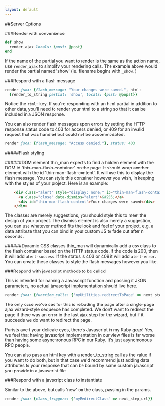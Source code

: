```yaml
---
layout: default
---
```


##Server Options

###Render with convenience
```ruby
def show
  render_ajax locals: {post: @post}
end
```
If the name of the partial you want to render is the same as the action name, use `render_ajax` to simplify your rendering calls. The example above would render the partial named 'show' (ie. filename begins with `_show.`)

###Respond with a flash message

```ruby
render json: {flash_message: "Your changes were saved.", html:
  {render_to_string partial: 'show', locals: {post: @popst}}
```
Notice the `html:` key. If you're responding with an html partial in addition to other data, you'll need to render your html to a string so that it can be included in a JSON response.

You can also render flash messages upon errors by setting the HTTP response status code to 403 for access denied, or 409 for an invalid request that was handled but could not be accommodated.

```ruby
render json: {flash_message: "Access denied."}, status: 403
```

#####Flash styling

######DOM element
thin_man expects to find a hidden element with the DOM id 'thin-man-flash-container' on the page. It should wrap another element with the id 'thin-man-flash-content'. It will use this to display the flash message. You can style this container however you wish, in keeping with the styles of your project.
Here is an example:

```HTML
    <div class="alert" style="display: none;" id="thin-man-flash-container">
      <a class="close" data-dismiss="alert">&#215;</a>
      <div id="thin-man-flash-content">Your changes were saved</div>
    </div>
```
The classes are merely suggestions, you should style this to meet the design of your project. The dismiss element is also merely a suggestion, you can use whatever method fits the look and feel of your project, e.g. a data attribute that you can bind in your custom JS to fade out after n seconds.

######Dynamic CSS classes
thin_man will dynamically add a css class to the flash container based on the HTTP status code. If the code is 200, then it will add `alert-success`. If the status is 403 or 409 it will add `alert-error`. You can create these classes to style the flash messages however you like.

###Respond with javascript methods to be called

This is intended for naming a Javascript function and passing it JSON parameters, no actual javascript implementation should live here.

```ruby
render json: {function_calls: {'myUtilities.redirectToPage' => next_step_url}}
```

The only case we've see for this is reloading the page after a single-page ajax wizard-style sequence has completed.
We don't want to redirect the page if there was an error in the last ajax step for the wizard, but if it succeeds we
do want to redirect the page.

Purists avert your delicate eyes, there's Javascript in my Ruby *gasp*! Yes, we feel that
having javascript implementation in our view files is far worse than having some asynchronous RPC in our Ruby.  It's just asynchronous RPC people.

You can also pass an html key with a render_to_string call as the value if you want to do both, but in that case we'd recommend
just adding data attributes to your response that can be bound by some custom javascript you provide in a javascript file.

###Respond with a javscript class to instantiate

Similar to the above, but calls 'new' on the class, passing in the params.

```ruby
render json: {class_triggers: {'myRedirectClass' => next_step_url}}
```

